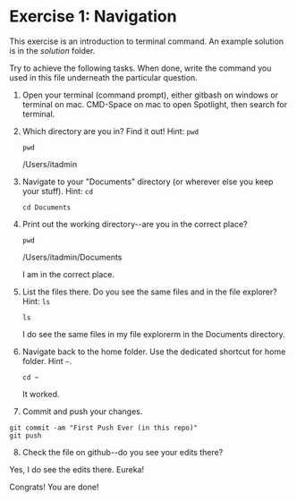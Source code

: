 # Exercise 1: Navigation

This exercise is an introduction to terminal command.
An example solution is in the _solution_ folder.

Try to achieve the following tasks.  When done, write the command you
used in this file underneath the particular question.

1. Open your terminal (command prompt), either gitbash on windows or
   terminal on mac.
   CMD-Space on mac to open Spotlight, then search for terminal.
2. Which directory are you in?  Find it out!  Hint: `pwd`

   ```
   pwd
   ```

   /Users/itadmin

3. Navigate to your "Documents" directory (or wherever else you keep
   your stuff).  Hint: `cd`

   ```
   cd Documents
   ```

4. Print out the working directory--are you in the correct place?

   ```
   pwd
   ```

   /Users/itadmin/Documents

   I am in the correct place.

5. List the files there.  Do you see the same files and in the file
   explorer?  Hint: `ls`

   ```
   ls
   ```

   I do see the same files in my file explorerm in the Documents directory.

6. Navigate back to the home folder.  Use the dedicated shortcut for
   home folder.  Hint `~`.

   ```
   cd ~
   ```

   It worked.

7. Commit and push your changes.

```
git commit -am "First Push Ever (in this repo)"
git push
```

8. Check the file on github--do you see your edits there?

Yes, I do see the edits there. Eureka!

Congrats!  You are done!
